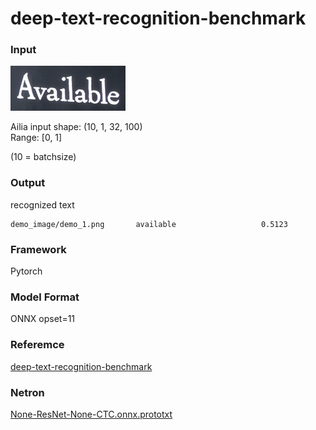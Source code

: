 # deep-text-recognition-benchmark

### Input

![input_image](demo_image/demo_1.png)

Ailia input shape: (10, 1, 32, 100)  
Range: [0, 1]

(10 = batchsize)

### Output

recognized text

```
demo_image/demo_1.png    	available                	0.5123
```

### Framework

Pytorch

### Model Format

ONNX opset=11

### Referemce

[deep-text-recognition-benchmark](https://github.com/clovaai/deep-text-recognition-benchmark)

### Netron

[None-ResNet-None-CTC.onnx.prototxt](https://netron.app/?url=https://storage.googleapis.com/ailia-models/deep-text-recognition-benchmarj/None-ResNet-None-CTC.onnx.prototxt)
